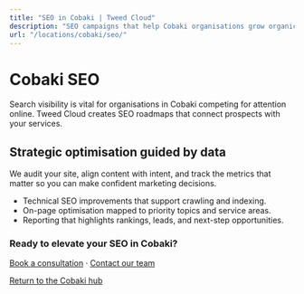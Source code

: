 ```yaml
---
title: "SEO in Cobaki | Tweed Cloud"
description: "SEO campaigns that help Cobaki organisations grow organic visibility."
url: "/locations/cobaki/seo/"
---
```


# Cobaki SEO

Search visibility is vital for organisations in Cobaki competing for attention online. Tweed Cloud creates SEO roadmaps that connect prospects with your services.

## Strategic optimisation guided by data

We audit your site, align content with intent, and track the metrics that matter so you can make confident marketing decisions.

- Technical SEO improvements that support crawling and indexing.
- On-page optimisation mapped to priority topics and service areas.
- Reporting that highlights rankings, leads, and next-step opportunities.

### Ready to elevate your SEO in Cobaki?

[Book a consultation](/consultation/) · [Contact our team](/contact/)

[Return to the Cobaki hub](/locations/cobaki/)
